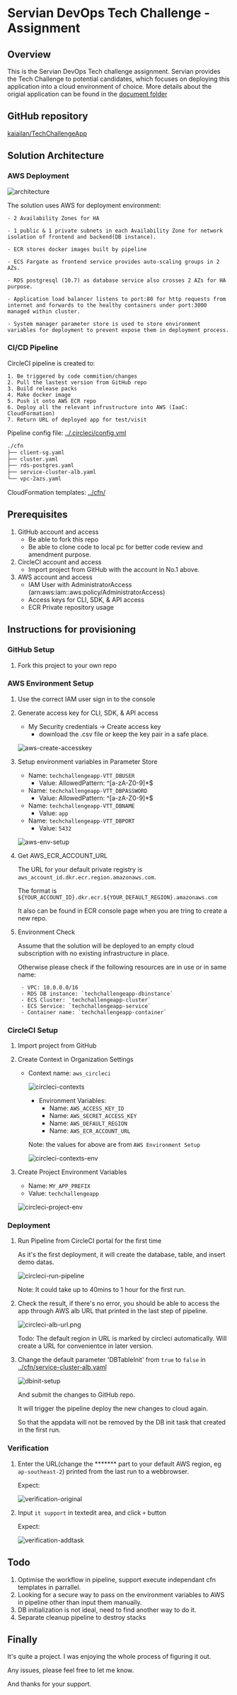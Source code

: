 # Servian DevOps Tech Challenge - Assignment

## Overview

This is the Servian DevOps Tech challenge assignment. Servian provides the Tech Challenge to potential candidates, which focuses on deploying this application into a cloud environment of choice. More details about the origial application can be found in the [document folder](../doc/readme.md)

## GitHub repository

[kaiailan/TechChallengeApp](https://github.com/kaiailan/TechChallengeApp)

## Solution Architecture

### AWS Deployment

![architecture](images/architecture.png)

The solution uses AWS for deployment environment:
    
    - 2 Availability Zones for HA

    - 1 public & 1 private subnets in each Availability Zone for network isolation of frontend and backend(DB instance).

    - ECR stores docker images built by pipeline

    - ECS Fargate as frontend service provides auto-scaling groups in 2 AZs. 

    - RDS postgresql (10.7) as database service also crosses 2 AZs for HA purpose. 

    - Application load balancer listens to port:80 for http requests from internet and forwards to the healthy containers under port:3000 managed within cluster. 

    - System manager parameter store is used to store environment variables for deployment to prevent expose them in deployment process.

### CI/CD Pipeline

CircleCI pipeline is created to:

    1. Be triggered by code commition/changes
    2. Pull the lastest version from GitHub repo
    3. Build release packs 
    4. Make docker image
    5. Push it onto AWS ECR repo
    6. Deploy all the relevant infrustructure into AWS (IaaC: CloudFormation)
    7. Return URL of deployed app for test/visit

Pipeline config file: [../.circleci/config.yml](../.circleci/config.yml)

```sh
./cfn
├── client-sg.yaml
├── cluster.yaml
├── rds-postgres.yaml
├── service-cluster-alb.yaml
└── vpc-2azs.yaml
```

CloudFormation templates: [../cfn/](../cfn/)

## Prerequisites

1. GitHub account and access
    - Be able to fork this repo
    - Be able to clone code to local pc for better code review and amendment purpose.
2. CircleCI account and access
    - Import project from GitHub with the account in No.1 above.
3. AWS account and access
    - IAM User with AdministratorAccess (arn:aws:iam::aws:policy/AdministratorAccess)
    - Access keys for CLI, SDK, & API access
    - ECR Private repository usage

## Instructions for provisioning

### GitHub Setup

1. Fork this project to your own repo

### AWS Environment Setup

1. Use the correct IAM user sign in to the console

2. Generate access key for CLI, SDK, & API access
    - My Security credentials -> Create access key
        - download the .csv file or keep the key pair in a safe place.

    ![aws-create-accesskey](images/aws-create-accesskey.png)

3. Setup environment variables in Parameter Store

    - Name: `techchallengeapp-VTT_DBUSER`
        - Value: AllowedPattern: ^[a-zA-Z0-9]*$
    - Name: `techchallengeapp-VTT_DBPASSWORD`
        - Value: AllowedPattern: ^[a-zA-Z0-9]*$
    - Name: `techchallengeapp-VTT_DBNAME`
        - Value: `app`
    - Name: `techchallengeapp-VTT_DBPORT`
        - Value: `5432`

    ![aws-env-setup](images/aws-env-setup.png)

4. Get AWS_ECR_ACCOUNT_URL

    The URL for your default private registry is `aws_account_id.dkr.ecr.region.amazonaws.com`.

    The format is `${YOUR_ACCOUNT_ID}.dkr.ecr.${YOUR_DEFAULT_REGION}.amazonaws.com`

    It also can be found in ECR console page when you are tring to create a new repo.

5. Environment Check 

    Assume that the solution will be deployed to an empty cloud subscription with no existing infrastructure in place.

    Otherwise please check if the following resources are in use or in same name:

        - VPC: 10.0.0.0/16
        - RDS DB instance: `techchallengeapp-dbinstance`
        - ECS Cluster: `techchallengeapp-cluster`
        - ECS Service: `techchallengeapp-service`
        - Container name: `techchallengeapp-container`

### CircleCI Setup

1. Import project from GitHub 
2. Create Context in Organization Settings
    - Context name: `aws_circleci`

        ![circleci-contexts](images/circleci-contexts.png)
        
        - Environment Variables:
            - Name: `AWS_ACCESS_KEY_ID`
            - Name: `AWS_SECRET_ACCESS_KEY`
            - Name: `AWS_DEFAULT_REGION`
            - Name: `AWS_ECR_ACCOUNT_URL`

        Note: the values for above are from `AWS Environment Setup`
        
        ![circleci-contexts-env](images/circleci-contexts-env.png)

3. Create Project Environment Variables
    - Name: `MY_APP_PREFIX`
    - Value: `techchallengeapp`

    ![circleci-project-env](images/circleci-project-env.png)

### Deployment

1.  Run Pipeline from CircleCI portal for the first time

    As it's the first deployment, it will create the database, table, and insert demo datas.

    ![circleci-run-pipeline](images/circleci-run-pipeline.png)

    Note: It could take up to 40mins to 1 hour for the first run.

2.  Check the result, if there's no error, you should be able to access the app through AWS alb URL that printed in the last step of pipeline.

    ![circleci-alb-url.png](images/circleci-alb-url.png)

    Todo: The default region in URL is marked by circleci automatically. Will create a URL for convenientce in later version.

3.  Change the default parameter 'DBTableInit' from `true` to `false` in [../cfn/service-cluster-alb.yaml](../cfn/service-cluster-alb.yaml)

    ![dbinit-setup](images/dbinit-setup-false.png)

    And submit the changes to GitHub repo. 

    It will trigger the pipeline deploy the new changes to cloud again. 

    So that the appdata will not be removed by the DB init task that created in the first run.

### Verification

1.  Enter the URL(change the ******* part to your default AWS region, eg `ap-southeast-2`) printed from the last run to a webbrowser.

    Expect:

    ![verification-original](images/verification-original.png)
    
2.  Input `it support` in textedit area, and click `+` button

    Expect:

    ![verification-addtask](images/verification-addtask.png)

## Todo

1.  Optimise the workflow in pipeline, support execute independant cfn templates in parrallel.
2.  Looking for a secure way to pass on the environment variables to AWS in pipeline other than input them manually.
3.  DB initialization is not ideal, need to find another way to do it.
4.  Separate cleanup pipeline to destroy stacks

##

## Finally

It's quite a project. I was enjoying the whole process of figuring it out.

Any issues, please feel free to let me know.

And thanks for your support.